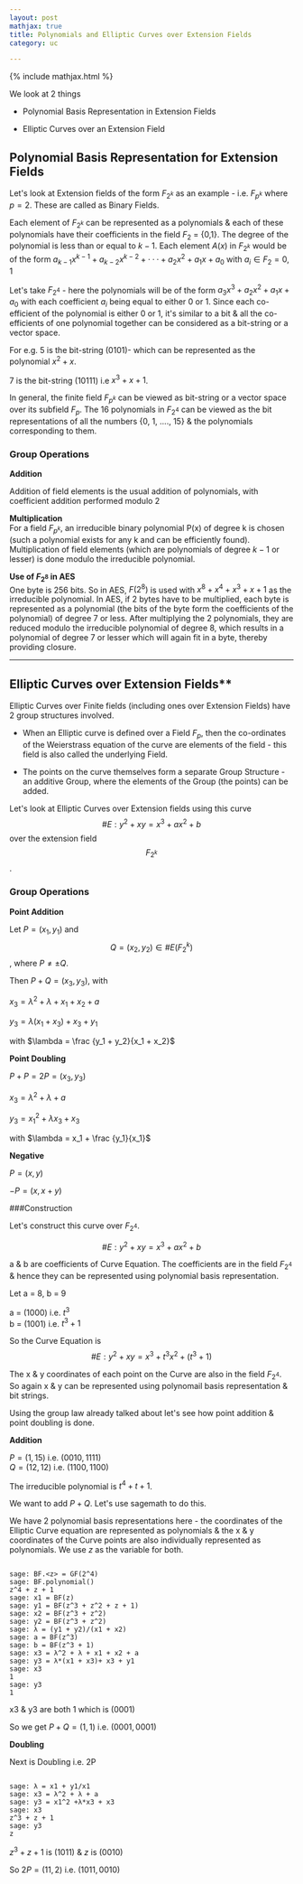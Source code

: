 ```yaml
---
layout: post
mathjax: true
title: Polynomials and Elliptic Curves over Extension Fields
category: uc

---
```


{% include mathjax.html %}

We look at 2 things

- Polynomial Basis Representation in Extension Fields  

- Elliptic Curves over an Extension Field   


## Polynomial Basis Representation for Extension Fields   

Let's look at Extension fields of the form $F_{2^k}$ as an example - i.e. $F_{p^k}$ where $p = 2$. These are called as Binary Fields.

Each element of $F_{2^k}$ can be represented as a polynomials & each of these polynomials have their coefficients in the field $F_2$ = {0,1}. The degree of the polynomial is less than or equal to $k − 1$. Each element $A(x)$ in $F_{2^k}$ would be of the form  $a_{k−1}x^{k−1} +a_{k−2}x^{k−2} +···+ a_{2}x^{2} +a_{1}x + a_0$ with $a_i \in F_2 = {0,1}$

Let's take $F_{2^4}$ - here the polynomials will be of the form $a_{3}x^3 + a_{2}x^2 + a_{1}x + a_0$ with each coefficient $a_i$ being equal to either 0 or 1. Since each co-efficient of the polynomial is either 0 or 1, it's similar to a bit & all the co-efficients of one polynomial together can be considered as a bit-string or a vector space. 

For e.g. 5 is the bit-string (0101)- which can be represented as the polynomial $x^2 + x$. 

7 is the bit-string (10111) i.e $x^3 + x + 1$. 

In general, the finite field $F_{p^k}$ can be viewed as bit-string or a vector space over its subfield $F_p$. The 16 polynomials in $F_{2^4}$ can be viewed as the bit representations of all the numbers {0, 1, ...., 15} & the polynomials corresponding to them.

### Group Operations  

**Addition**  

Addition of field elements is the usual addition of polynomials, with coefficient addition performed modulo 2   

**Multiplication**  
For a field $F_{p^k}$, an irreducible binary polynomial P(x) of degree k is chosen (such a polynomial exists for any k and can be efficiently found). Multiplication of field elements (which are polynomials of degree $k-1$ or lesser) is done modulo the irreducible polynomial. 

**Use of $F_{2^8}$ in AES**   
One byte is 256 bits. So in AES, $F(2^8)$ is used with $x^{8} + x^{4} + x^{3} + x + 1$ as the irreducible polynomial. In AES, if 2 bytes have to be multiplied, each byte is represented as a polynomial (the bits of the byte form the coefficients of the polynomial) of degree 7 or less. After multiplying the 2 polynomials, they are reduced modulo the irreducible polynomial of degree 8, which results in a polynomial of degree 7 or lesser which will again fit in a byte, thereby providing closure. 

----  

## Elliptic Curves over Extension Fields**  

Elliptic Curves over Finite fields (including ones over Extension Fields) have 2 group structures involved. 

- When an Elliptic curve is defined over a Field $F_p$, then the co-ordinates of the Weierstrass equation of the curve are elements of the field - this field is also called the underlying Field. 

- The points on the curve themselves form a separate Group Structure - an additive Group, where the elements of the Group (the points) can be added. 

Let's look at Elliptic Curves over Extension fields using this curve $$\#E: y^2 + xy = x^3 + ax^2 + b$$ over the extension field $$F_{2^k}$$. 

### Group Operations       

**Point Addition**

Let $P = (x_1, y_1)$ and $$Q = (x_2, y_2) \in \#E(F_2^{k})$$, where $P \ne \pm Q$. 

Then $P + Q = (x_3, y_3)$, with   

$x_3 = \lambda^2 + \lambda + x_1 + x_2 + a$

$y_3 = \lambda (x_1 + x_3)+ x_3 + y_1$

with $\lambda = \frac {y_1 + y_2}{x_1 + x_2}$

**Point Doubling**

$P + P = 2P = (x_3, y_3)$

$x_3 = \lambda^2 + \lambda + a$

$y_3 = {x_1}^2 + \lambda x_3 + x_3$

with $\lambda = x_1 + \frac {y_1}{x_1}$

**Negative**  

$P = (x, y)$

$-P = (x, x + y)$

###Construction

Let's construct this curve over $F_{2^4}$.

$$\#E: y^2 + xy = x^3 + ax^2 + b$$

a & b are coefficients of Curve Equation. The coefficients are in the field $F_{2^4}$ & hence they can be represented using polynomial basis representation.

Let a = 8, b = 9

a = (1000) i.e. $t^3$   
b = (1001) i.e. $t^3 + 1$

So the Curve Equation is $$\#E: y^2 + xy = x^3 + {t^3}x^2 + (t^3 + 1)$$

The x & y coordinates of each point on the Curve are also in the field $F_{2^4}$. So again x & y can be represented using polynomail basis representation & bit strings. 

Using the group law already talked about let's see how point addition & point doubling is done.

**Addition**   

$P = (1,15)$ i.e. $(0010, 1111)$     
$Q = (12,12)$ i.e. $(1100, 1100)$

The irreducible polynomial is $t^4 + t + 1$. 

We want to add $P + Q$. Let's use sagemath to do this.

We have 2 polynomial basis representations here - the coordinates of the Elliptic Curve equation are represented as polynomials & the x & y coordinates of the Curve points are also individually represented as polynomials. We use $z$ as the variable for both.

~~~

sage: BF.<z> = GF(2^4)
sage: BF.polynomial()
z^4 + z + 1
sage: x1 = BF(z)
sage: y1 = BF(z^3 + z^2 + z + 1)
sage: x2 = BF(z^3 + z^2)
sage: y2 = BF(z^3 + z^2)
sage: λ = (y1 + y2)/(x1 + x2)
sage: a = BF(z^3)
sage: b = BF(z^3 + 1)
sage: x3 = λ^2 + λ + x1 + x2 + a
sage: y3 = λ*(x1 + x3)+ x3 + y1
sage: x3
1
sage: y3
1

~~~
x3 & y3 are both 1 which is (0001)

So we get $P + Q = (1,1)$ i.e. $(0001, 0001)$

**Doubling** 

Next is Doubling i.e. 2P 

~~~

sage: λ = x1 + y1/x1
sage: x3 = λ^2 + λ + a
sage: y3 = x1^2 +λ*x3 + x3
sage: x3
z^3 + z + 1
sage: y3
z

~~~

$z^3 + z + 1$ is (1011) & $z$ is (0010)

So $2P = (11, 2)$ i.e. $(1011, 0010)$  



